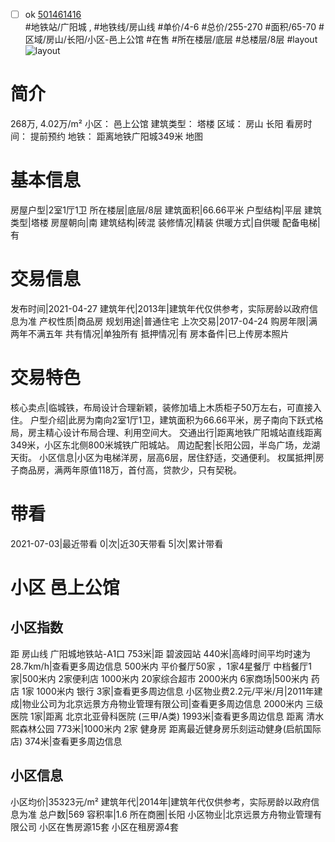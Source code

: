 - [ ] ok [501461416](https://bj.5i5j.com/ershoufang/501461416.html)  
 #地铁站/广阳城 ,  #地铁线/房山线
#单价/4-6 #总价/255-270 #面积/65-70   #区域/房山/长阳/小区-邑上公馆 #在售 #所在楼层/底层 #总楼层/8层 #layout 
![layout](http://image2a.5i5j.com/scm/HOUSE_CUSTOMER/4a99bcb5600f484d9baddc6a46f34267.jpg_P5.jpg) 
# 简介 
 268万,  4.02万/m² 
小区： 邑上公馆
建筑类型： 塔楼
区域： 房山 长阳
看房时间： 提前预约
地铁： 距离地铁广阳城349米 地图
# 基本信息 
 房屋户型|2室1厅1卫
所在楼层|底层/8层
建筑面积|66.66平米
户型结构|平层
建筑类型|塔楼
房屋朝向|南
建筑结构|砖混
装修情况|精装
供暖方式|自供暖
配备电梯|有
# 交易信息 
 发布时间|2021-04-27
建筑年代|2013年|建筑年代仅供参考，实际房龄以政府信息为准
产权性质|商品房
规划用途|普通住宅
上次交易|2017-04-24
购房年限|满两年不满五年
共有情况|单独所有
抵押情况|有
房本备件|已上传房本照片
# 交易特色 
 核心卖点|临城铁，布局设计合理新颖，装修加墙上木质柜子50万左右，可直接入住。
户型介绍|此房为南向2室1厅1卫，建筑面积为66.66平米，房子南向下跃式格局，房主精心设计布局合理、利用空间大。
交通出行|距离地铁广阳城站直线距离349米，小区东北侧800米城铁广阳城站。
周边配套|长阳公园，半岛广场，龙湖天街。
小区信息|小区为电梯洋房，层高6层，居住舒适，交通便利。
权属抵押|房子商品房，满两年原值118万，首付高，贷款少，只有契税。
# 带看 
 2021-07-03|最近带看	 0|次|近30天带看	 5|次|累计带看
# 小区 邑上公馆
## 小区指数 
 距 房山线 广阳城地铁站-A1口 753米|距 碧波园站 440米|高峰时间平均时速为28.7km/h|查看更多周边信息
500米内 平价餐厅50家 ，1家4星餐厅
中档餐厅1家|500米内 2家便利店
1000米内 20家综合超市
2000米内 6家商场|500米内 药店 1家
1000米内 银行 3家|查看更多周边信息
小区物业费2.2元/平米/月|2011年建成|物业公司为北京远景方舟物业管理有限公司|查看更多周边信息
2000米内 三级医院 1家|距离 北京北亚骨科医院 (三甲/A类) 1993米|查看更多周边信息
距离 清水熙森林公园 773米|1000米内 2家 健身房
距离最近健身房乐刻运动健身(启航国际店) 374米|查看更多周边信息
## 小区信息 
 小区均价|35323元/m²
建筑年代|2014年|建筑年代仅供参考，实际房龄以政府信息为准
总户数|569
容积率|1.6
所在商圈|长阳
小区物业|北京远景方舟物业管理有限公司
小区在售房源15套
小区在租房源4套
